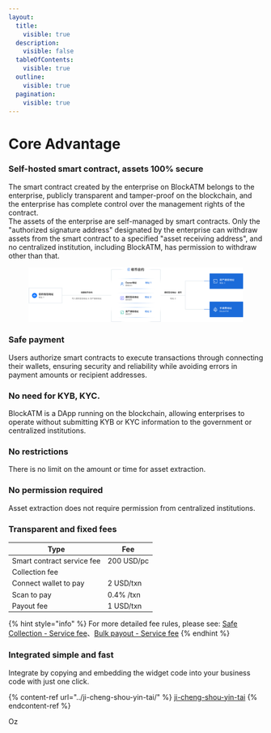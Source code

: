 ```yaml
---
layout:
  title:
    visible: true
  description:
    visible: false
  tableOfContents:
    visible: true
  outline:
    visible: true
  pagination:
    visible: true
---
```


# Core Advantage

### Self-hosted smart contract, assets 100% secure

The smart contract created by the enterprise on BlockATM belongs to the enterprise, publicly transparent and tamper-proof on the blockchain, and the enterprise has complete control over the management rights of the contract.\
The assets of the enterprise are self-managed by smart contracts. Only the "authorized signature address" designated by the enterprise can withdraw assets from the smart contract to a specified "asset receiving address", and no centralized institution, including BlockATM, has permission to withdraw other than that.

<figure><img src="../.gitbook/assets/合约安全.svg" alt=""><figcaption></figcaption></figure>

### Safe payment

Users authorize smart contracts to execute transactions through connecting their wallets, ensuring security and reliability while avoiding errors in payment amounts or recipient addresses.

### No need for KYB, KYC.

BlockATM is a DApp running on the blockchain, allowing enterprises to operate without submitting KYB or KYC information to the government or centralized institutions.

### No restrictions

There is no limit on the amount or time for asset extraction.

### No permission required

Asset extraction does not require permission from centralized institutions.

### Transparent and fixed fees

| Type                       | Fee        |
| -------------------------- | ---------- |
| Smart contract service fee | 200 USD/pc |
| Collection fee             |            |
|     Connect wallet to pay  | 2 USD/txn  |
|     Scan to pay            | 0.4% /txn  |
| Payout fee                 | 1 USD/txn  |

{% hint style="info" %}
For more detailed fee rules, please see: [Safe Collection - Service fee](../business-description/an-quan-shou-bi/fu-wu-fei-yong.md)、[Bulk payout - Service fee](../pi-liang-fu-bi/fu-wu-fei-yong.md)&#x20;
{% endhint %}

### Integrated simple and fast

Integrate by copying and embedding the widget code into your business code with just one click.

{% content-ref url="../ji-cheng-shou-yin-tai/" %}
[ji-cheng-shou-yin-tai](../ji-cheng-shou-yin-tai/)
{% endcontent-ref %}









Oz
